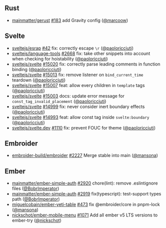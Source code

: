 ## Rust

- [mainmatter/gerust] [#183](https://github.com/mainmatter/gerust/pull/183) add Gravity config ([@marcoow])

## Svelte

- [sveltejs/esrap] [#42](https://github.com/sveltejs/esrap/pull/42) fix: correctly escape `\r` ([@paoloricciuti])
- [sveltejs/language-tools] [#2668](https://github.com/sveltejs/language-tools/pull/2668) fix: take other snippets into account when checking for hoistability ([@paoloricciuti])
- [sveltejs/svelte] [#15020](https://github.com/sveltejs/svelte/pull/15020) fix: correctly parse leading comments in function binding ([@paoloricciuti])
- [sveltejs/svelte] [#15013](https://github.com/sveltejs/svelte/pull/15013) fix: remove listener on `bind_current_time` teardown ([@paoloricciuti])
- [sveltejs/svelte] [#15007](https://github.com/sveltejs/svelte/pull/15007) feat: allow every children in `template` tags ([@paoloricciuti])
- [sveltejs/svelte] [#15003](https://github.com/sveltejs/svelte/pull/15003) docs: update error message for `const_tag_invalid_placement` ([@paoloricciuti])
- [sveltejs/svelte] [#14999](https://github.com/sveltejs/svelte/pull/14999) fix: never consider inert boundary effects ([@paoloricciuti])
- [sveltejs/svelte] [#14993](https://github.com/sveltejs/svelte/pull/14993) feat: allow const tag inside `svelte:boundary` ([@paoloricciuti])
- [sveltejs/svelte.dev] [#1110](https://github.com/sveltejs/svelte.dev/pull/1110) fix: prevent FOUC for theme ([@paoloricciuti])

## Embroider

- [embroider-build/embroider] [#2227](https://github.com/embroider-build/embroider/pull/2227) Merge stable into main ([@mansona])

## Ember

- [mainmatter/ember-simple-auth] [#2920](https://github.com/mainmatter/ember-simple-auth/pull/2920) chore(lint): remove .eslintignore files ([@BobrImperator])
- [mainmatter/ember-simple-auth] [#2919](https://github.com/mainmatter/ember-simple-auth/pull/2919) fix(typescript): test-support types path ([@BobrImperator])
- [miguelcobain/ember-yeti-table] [#473](https://github.com/miguelcobain/ember-yeti-table/pull/473) fix @embroider/core in pnpm-lock ([@mansona])
- [nickschot/ember-mobile-menu] [#1071](https://github.com/nickschot/ember-mobile-menu/pull/1071) Add all ember v5 LTS versions to ember-try ([@nickschot])

[@BobrImperator]: https://github.com/BobrImperator
[@mansona]: https://github.com/mansona
[@marcoow]: https://github.com/marcoow
[@nickschot]: https://github.com/nickschot
[@paoloricciuti]: https://github.com/paoloricciuti
[embroider-build/embroider]: https://github.com/embroider-build/embroider
[mainmatter/ember-simple-auth]: https://github.com/mainmatter/ember-simple-auth
[mainmatter/gerust]: https://github.com/mainmatter/gerust
[miguelcobain/ember-yeti-table]: https://github.com/miguelcobain/ember-yeti-table
[nickschot/ember-mobile-menu]: https://github.com/nickschot/ember-mobile-menu
[sveltejs/esrap]: https://github.com/sveltejs/esrap
[sveltejs/language-tools]: https://github.com/sveltejs/language-tools
[sveltejs/svelte.dev]: https://github.com/sveltejs/svelte.dev
[sveltejs/svelte]: https://github.com/sveltejs/svelte
